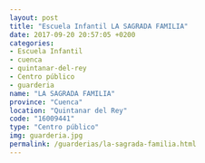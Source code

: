 ```yaml
---
layout: post
title: "Escuela Infantil LA SAGRADA FAMILIA"
date: 2017-09-20 20:57:05 +0200
categories:
- Escuela Infantil
- cuenca
- quintanar-del-rey
- Centro público
- guarderia
name: "LA SAGRADA FAMILIA"
province: "Cuenca"
location: "Quintanar del Rey"
code: "16009441"
type: "Centro público"
img: guarderia.jpg
permalink: /guarderias/la-sagrada-familia.html
---
```

